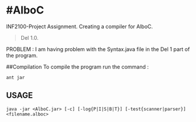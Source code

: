 #AlboC
=====
INF2100-Project Assignment. Creating a compiler for AlboC.

>Del 1.0.

PROBLEM :
I am having problem with the Syntax.java file in the Del 1 part of the program. 



##Compilation
To compile the program run the command :
````
ant jar
````

## USAGE
````
java -jar <AlboC.jar> [-c] [-log{P|I|S|B|T}] [-test{scanner|parser}] <filename.alboc>
````
